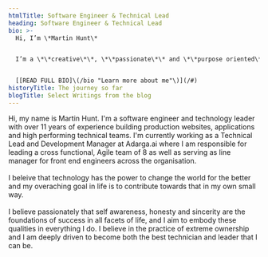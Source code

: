 ```yaml
---
htmlTitle: Software Engineer & Technical Lead
heading: Software Engineer & Technical Lead
bio: >-
  Hi, I’m \*Martin Hunt\*


  I’m a \*\*creative\*\*, \*\*passionate\*\* and \*\*purpose oriented\*\* software engineer / technical lead. I've spent the last 11+ years mastering my craft, building mission driven technical teams and developing production grade applications...


  [[READ FULL BIO]\(/bio "Learn more about me"\)](/#)
historyTitle: The journey so far
blogTitle: Select Writings from the blog
---
```

Hi, my name is Martin Hunt. I'm a software engineer and technology leader with over 11 years of experience building production websites, applications and high performing technical teams. I'm currently working as a Technical Lead and Development Manager at Adarga.ai where I am responsible for leading a cross functional, Agile team of 8 as well as serving as line manager for front end engineers across the organisation.\
\
I beleive that technology has the power to change the world for the better and my overaching goal in life is to contribute towards that in my own small way.\
\
I believe passionately that self awareness, honesty and sincerity are the foundations of success in all facets of life, and I aim to embody these qualities in everything I do. I believe in the practice of extreme ownership and I am deeply driven to become both the best technician and leader that I can be.